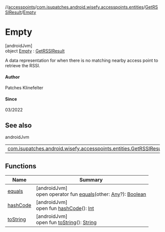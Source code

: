 //[accesspoints](../../../../index.md)/[com.isupatches.android.wisefy.accesspoints.entities](../../index.md)/[GetRSSIResult](../index.md)/[Empty](index.md)

# Empty

[androidJvm]\
object [Empty](index.md) : [GetRSSIResult](../index.md)

A data representation for when there is no matching nearby access point to retrieve the RSSI.

#### Author

Patches Klinefelter

#### Since

03/2022

## See also

androidJvm

| | |
|---|---|
| [com.isupatches.android.wisefy.accesspoints.entities.GetRSSIResult](../index.md) |  |

## Functions

| Name | Summary |
|---|---|
| [equals](../../-search-for-single-s-s-i-d-request/-b-s-s-i-d/index.md#585090901%2FFunctions%2F974708819) | [androidJvm]<br>open operator fun [equals](../../-search-for-single-s-s-i-d-request/-b-s-s-i-d/index.md#585090901%2FFunctions%2F974708819)(other: [Any](https://kotlinlang.org/api/latest/jvm/stdlib/kotlin/-any/index.html)?): [Boolean](https://kotlinlang.org/api/latest/jvm/stdlib/kotlin/-boolean/index.html) |
| [hashCode](../../-search-for-single-s-s-i-d-request/-b-s-s-i-d/index.md#1794629105%2FFunctions%2F974708819) | [androidJvm]<br>open fun [hashCode](../../-search-for-single-s-s-i-d-request/-b-s-s-i-d/index.md#1794629105%2FFunctions%2F974708819)(): [Int](https://kotlinlang.org/api/latest/jvm/stdlib/kotlin/-int/index.html) |
| [toString](../../-search-for-single-s-s-i-d-request/-b-s-s-i-d/index.md#1616463040%2FFunctions%2F974708819) | [androidJvm]<br>open fun [toString](../../-search-for-single-s-s-i-d-request/-b-s-s-i-d/index.md#1616463040%2FFunctions%2F974708819)(): [String](https://kotlinlang.org/api/latest/jvm/stdlib/kotlin/-string/index.html) |
